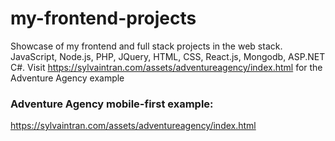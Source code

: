 # my-frontend-projects
Showcase of my frontend and full stack projects in the web stack. JavaScript, Node.js, PHP, JQuery, HTML, CSS, React.js, Mongodb, ASP.NET C#. Visit https://sylvaintran.com/assets/adventureagency/index.html for the Adventure Agency example


### Adventure Agency mobile-first example:

https://sylvaintran.com/assets/adventureagency/index.html
